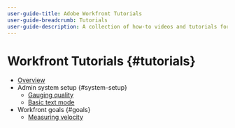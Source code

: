 ```yaml
---
user-guide-title: Adobe Workfront Tutorials
user-guide-breadcrumb: Tutorials
user-guide-description: A collection of how-to videos and tutorials for Workfront.
---
```


# Workfront Tutorials {#tutorials}

+ [Overview](overview.md)
+ Admin system setup {#system-setup}
  + [Gauging quality](admin-system-setups/gauging-quality-and-engagement.md)
  + [Basic text mode](admin-system-setups/basic-text-mode-reporting.md)
+ Workfront goals {#goals}
  + [Measuring velocity](workfront-goals/introduction-to-workfront-goals.md)

<!--
Articles must be added to this TOC file in order to render.

The first item in the list should be a link to an article. This is your guide's home page.

Use this list format to specify links to articles and section headings that expand and collapse in the left rail of the user guide.

An article link CANNOT be used as a section heading.
-->
